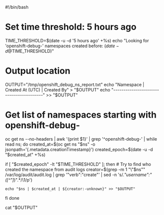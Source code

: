 #!/bin/bash

# Set time threshold: 5 hours ago
TIME_THRESHOLD=$(date -u -d '5 hours ago' +%s)
echo "Looking for 'openshift-debug-' namespaces created before: $(date -d @$TIME_THRESHOLD)"

# Output location
OUTPUT="/tmp/openshift_debug_ns_report.txt"
echo "Namespace | Created At (UTC) | Created By" > "$OUTPUT"
echo "------------------------------------------" >> "$OUTPUT"

# Get list of namespaces starting with openshift-debug-
oc get ns --no-headers | awk '{print $1}' | grep '^openshift-debug-' | while read ns; do
  created_at=$(oc get ns "$ns" -o jsonpath='{.metadata.creationTimestamp}')
  created_epoch=$(date -u -d "$created_at" +%s)

  if [ "$created_epoch" -lt "$TIME_THRESHOLD" ]; then
    # Try to find who created the namespace from audit logs
    creator=$(grep -m 1 "\"$ns\"" /var/log/audit/audit.log | grep '"verb":"create"' | sed -n 's/.*"username":"\([^"]*\)".*/\1/p')

    echo "$ns | $created_at | ${creator:-unknown}" >> "$OUTPUT"
  fi
done

cat "$OUTPUT"